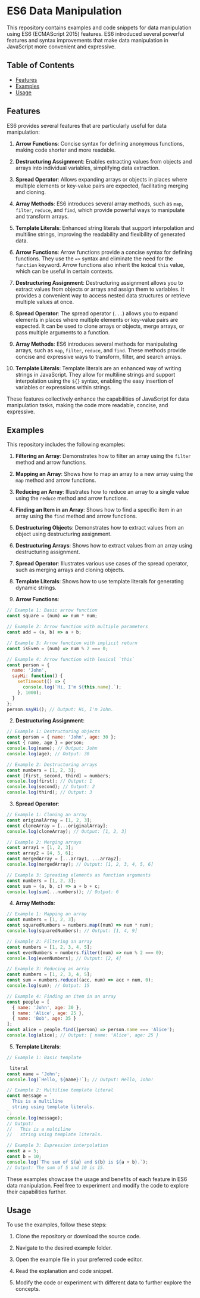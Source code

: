 

# ES6 Data Manipulation

This repository contains examples and code snippets for data manipulation using ES6 (ECMAScript 2015) features. ES6 introduced several powerful features and syntax improvements that make data manipulation in JavaScript more convenient and expressive.

## Table of Contents

- [Features](#features)
- [Examples](#examples)
- [Usage](#usage)

## Features

ES6 provides several features that are particularly useful for data manipulation:

1. **Arrow Functions**: Concise syntax for defining anonymous functions, making code shorter and more readable.

2. **Destructuring Assignment**: Enables extracting values from objects and arrays into individual variables, simplifying data extraction.

3. **Spread Operator**: Allows expanding arrays or objects in places where multiple elements or key-value pairs are expected, facilitating merging and cloning.

4. **Array Methods**: ES6 introduces several array methods, such as `map`, `filter`, `reduce`, and `find`, which provide powerful ways to manipulate and transform arrays.

5. **Template Literals**: Enhanced string literals that support interpolation and multiline strings, improving the readability and flexibility of generated data.




1. **Arrow Functions**: Arrow functions provide a concise syntax for defining functions. They use the `=>` syntax and eliminate the need for the `function` keyword. Arrow functions also inherit the lexical `this` value, which can be useful in certain contexts.

2. **Destructuring Assignment**: Destructuring assignment allows you to extract values from objects or arrays and assign them to variables. It provides a convenient way to access nested data structures or retrieve multiple values at once.

3. **Spread Operator**: The spread operator (`...`) allows you to expand elements in places where multiple elements or key-value pairs are expected. It can be used to clone arrays or objects, merge arrays, or pass multiple arguments to a function.

4. **Array Methods**: ES6 introduces several methods for manipulating arrays, such as `map`, `filter`, `reduce`, and `find`. These methods provide concise and expressive ways to transform, filter, and search arrays.

5. **Template Literals**: Template literals are an enhanced way of writing strings in JavaScript. They allow for multiline strings and support interpolation using the `${}` syntax, enabling the easy insertion of variables or expressions within strings.

These features collectively enhance the capabilities of JavaScript for data manipulation tasks, making the code more readable, concise, and expressive.
## Examples

This repository includes the following examples:

1. **Filtering an Array**: Demonstrates how to filter an array using the `filter` method and arrow functions.

2. **Mapping an Array**: Shows how to map an array to a new array using the `map` method and arrow functions.

3. **Reducing an Array**: Illustrates how to reduce an array to a single value using the `reduce` method and arrow functions.

4. **Finding an Item in an Array**: Shows how to find a specific item in an array using the `find` method and arrow functions.

5. **Destructuring Objects**: Demonstrates how to extract values from an object using destructuring assignment.

6. **Destructuring Arrays**: Shows how to extract values from an array using destructuring assignment.

7. **Spread Operator**: Illustrates various use cases of the spread operator, such as merging arrays and cloning objects.

8. **Template Literals**: Shows how to use template literals for generating dynamic strings.




1. **Arrow Functions**:

```javascript
// Example 1: Basic arrow function
const square = (num) => num * num;

// Example 2: Arrow function with multiple parameters
const add = (a, b) => a + b;

// Example 3: Arrow function with implicit return
const isEven = (num) => num % 2 === 0;

// Example 4: Arrow function with lexical `this`
const person = {
  name: 'John',
  sayHi: function() {
    setTimeout(() => {
      console.log(`Hi, I'm ${this.name}.`);
    }, 1000);
  }
};
person.sayHi(); // Output: Hi, I'm John.
```

2. **Destructuring Assignment**:

```javascript
// Example 1: Destructuring objects
const person = { name: 'John', age: 30 };
const { name, age } = person;
console.log(name); // Output: John
console.log(age); // Output: 30

// Example 2: Destructuring arrays
const numbers = [1, 2, 3];
const [first, second, third] = numbers;
console.log(first); // Output: 1
console.log(second); // Output: 2
console.log(third); // Output: 3
```

3. **Spread Operator**:

```javascript
// Example 1: Cloning an array
const originalArray = [1, 2, 3];
const cloneArray = [...originalArray];
console.log(cloneArray); // Output: [1, 2, 3]

// Example 2: Merging arrays
const array1 = [1, 2, 3];
const array2 = [4, 5, 6];
const mergedArray = [...array1, ...array2];
console.log(mergedArray); // Output: [1, 2, 3, 4, 5, 6]

// Example 3: Spreading elements as function arguments
const numbers = [1, 2, 3];
const sum = (a, b, c) => a + b + c;
console.log(sum(...numbers)); // Output: 6
```

4. **Array Methods**:

```javascript
// Example 1: Mapping an array
const numbers = [1, 2, 3];
const squaredNumbers = numbers.map((num) => num * num);
console.log(squaredNumbers); // Output: [1, 4, 9]

// Example 2: Filtering an array
const numbers = [1, 2, 3, 4, 5];
const evenNumbers = numbers.filter((num) => num % 2 === 0);
console.log(evenNumbers); // Output: [2, 4]

// Example 3: Reducing an array
const numbers = [1, 2, 3, 4, 5];
const sum = numbers.reduce((acc, num) => acc + num, 0);
console.log(sum); // Output: 15

// Example 4: Finding an item in an array
const people = [
  { name: 'John', age: 30 },
  { name: 'Alice', age: 25 },
  { name: 'Bob', age: 35 }
];
const alice = people.find((person) => person.name === 'Alice');
console.log(alice); // Output: { name: 'Alice', age: 25 }
```

5. **Template Literals**:

```javascript
// Example 1: Basic template

 literal
const name = 'John';
console.log(`Hello, ${name}!`); // Output: Hello, John!

// Example 2: Multiline template literal
const message = `
  This is a multiline
  string using template literals.
`;
console.log(message);
// Output:
//   This is a multiline
//   string using template literals.

// Example 3: Expression interpolation
const a = 5;
const b = 10;
console.log(`The sum of ${a} and ${b} is ${a + b}.`);
// Output: The sum of 5 and 10 is 15.
```

These examples showcase the usage and benefits of each feature in ES6 data manipulation. Feel free to experiment and modify the code to explore their capabilities further.

## Usage

To use the examples, follow these steps:

1. Clone the repository or download the source code.

2. Navigate to the desired example folder.

3. Open the example file in your preferred code editor.

4. Read the explanation and code snippet.

5. Modify the code or experiment with different data to further explore the concepts.
